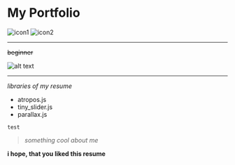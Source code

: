 # My Portfolio

![icon1](https://img.shields.io/badge/resume-cool-yellow) ![icon2](https://img.shields.io/badge/frontend-average-blue)

---

~~beginner~~

![alt text](https://static.wikia.nocookie.net/undertale/images/0/0b/Annoying_Dog_sprite.gif/revision/latest/top-crop/width/360/height/360?cb=20160125092850)

***

*libraries of my resume*

* atropos.js
* tiny_slider.js
* parallax.js

```test```

> _something cool about me_

**i hope, that you liked this resume**
